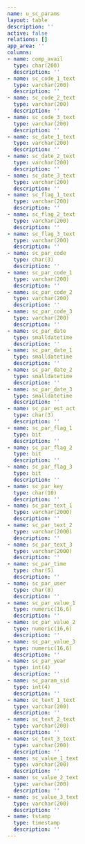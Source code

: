 ```yaml
---
name: u_sc_params
layout: table
description: ''
active: false
relations: []
app_area: ''
columns:
- name: comp_avail
  type: char(200)
  description: ''
- name: sc_code_1_text
  type: varchar(200)
  description: ''
- name: sc_code_2_text
  type: varchar(200)
  description: ''
- name: sc_code_3_text
  type: varchar(200)
  description: ''
- name: sc_date_1_text
  type: varchar(200)
  description: ''
- name: sc_date_2_text
  type: varchar(200)
  description: ''
- name: sc_date_3_text
  type: varchar(200)
  description: ''
- name: sc_flag_1_text
  type: varchar(200)
  description: ''
- name: sc_flag_2_text
  type: varchar(200)
  description: ''
- name: sc_flag_3_text
  type: varchar(200)
  description: ''
- name: sc_par_code
  type: char(3)
  description: ''
- name: sc_par_code_1
  type: varchar(200)
  description: ''
- name: sc_par_code_2
  type: varchar(200)
  description: ''
- name: sc_par_code_3
  type: varchar(200)
  description: ''
- name: sc_par_date
  type: smalldatetime
  description: ''
- name: sc_par_date_1
  type: smalldatetime
  description: ''
- name: sc_par_date_2
  type: smalldatetime
  description: ''
- name: sc_par_date_3
  type: smalldatetime
  description: ''
- name: sc_par_est_act
  type: char(3)
  description: ''
- name: sc_par_flag_1
  type: bit
  description: ''
- name: sc_par_flag_2
  type: bit
  description: ''
- name: sc_par_flag_3
  type: bit
  description: ''
- name: sc_par_key
  type: char(10)
  description: ''
- name: sc_par_text_1
  type: varchar(2000)
  description: ''
- name: sc_par_text_2
  type: varchar(2000)
  description: ''
- name: sc_par_text_3
  type: varchar(2000)
  description: ''
- name: sc_par_time
  type: char(5)
  description: ''
- name: sc_par_user
  type: char(8)
  description: ''
- name: sc_par_value_1
  type: numeric(16,6)
  description: ''
- name: sc_par_value_2
  type: numeric(16,6)
  description: ''
- name: sc_par_value_3
  type: numeric(16,6)
  description: ''
- name: sc_par_year
  type: int(4)
  description: ''
- name: sc_param_sid
  type: int(4)
  description: ''
- name: sc_text_1_text
  type: varchar(200)
  description: ''
- name: sc_text_2_text
  type: varchar(200)
  description: ''
- name: sc_text_3_text
  type: varchar(200)
  description: ''
- name: sc_value_1_text
  type: varchar(200)
  description: ''
- name: sc_value_2_text
  type: varchar(200)
  description: ''
- name: sc_value_3_text
  type: varchar(200)
  description: ''
- name: tstamp
  type: timestamp
  description: ''
---
```


